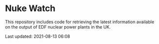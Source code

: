 # Nuke Watch

This repository includes code for retrieving the latest information available on the output of EDF nuclear power plants in the UK.

Last updated: 2021-08-13 06:08